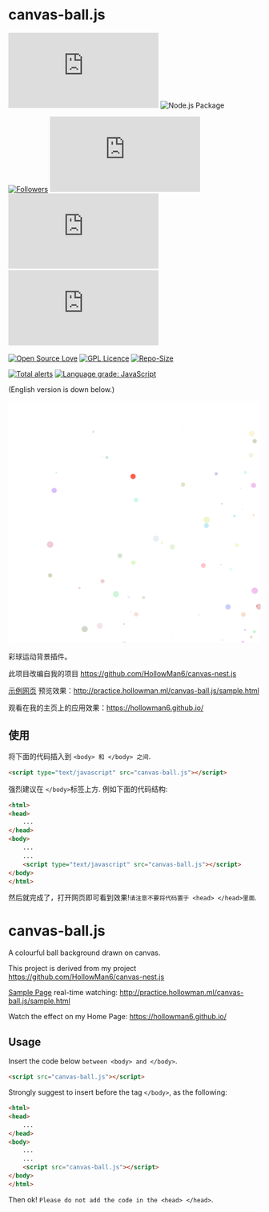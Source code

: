 # canvas-ball.js

[![last-commit](https://img.shields.io/github/last-commit/HollowMan6/canvas-ball.js)](../../graphs/commit-activity)
![Node.js Package](https://github.com/HollowMan6/canvas-ball.js/workflows/Node.js%20Package/badge.svg)

[![Followers](https://img.shields.io/github/followers/HollowMan6?style=social)](https://github.com/HollowMan6?tab=followers)
[![watchers](https://img.shields.io/github/watchers/HollowMan6/canvas-ball.js?style=social)](../../watchers)
[![stars](https://img.shields.io/github/stars/HollowMan6/canvas-ball.js?style=social)](../../stargazers)
[![forks](https://img.shields.io/github/forks/HollowMan6/canvas-ball.js?style=social)](../../network/members)

[![Open Source Love](https://img.shields.io/badge/-%E2%9D%A4%20Open%20Source-Green?style=flat-square&logo=Github&logoColor=white&link=https://hollowman6.github.io/fund.html)](https://hollowman6.github.io/fund.html)
[![GPL Licence](https://img.shields.io/badge/license-GPL-blue)](https://opensource.org/licenses/GPL-3.0/)
[![Repo-Size](https://img.shields.io/github/repo-size/HollowMan6/canvas-ball.js.svg)](../../archive/master.zip)

[![Total alerts](https://img.shields.io/lgtm/alerts/g/HollowMan6/canvas-ball.js.svg?logo=lgtm&logoWidth=18)](https://lgtm.com/projects/g/HollowMan6/canvas-ball.js/alerts/)
[![Language grade: JavaScript](https://img.shields.io/lgtm/grade/javascript/g/HollowMan6/canvas-ball.js.svg?logo=lgtm&logoWidth=18)](https://lgtm.com/projects/g/HollowMan6/canvas-ball.js/context:javascript)

(English version is down below.)

![sample](/sample.png)

彩球运动背景插件。

此项目改编自我的项目 https://github.com/HollowMan6/canvas-nest.js

[示例网页](sample.html) 预览效果：http://practice.hollowman.ml/canvas-ball.js/sample.html

观看在我的主页上的应用效果：https://hollowman6.github.io/ 

## 使用

将下面的代码插入到 `<body> 和 </body> 之间`.

```html
<script type="text/javascript" src="canvas-ball.js"></script>
```

强烈建议在 `</body>`标签上方. 例如下面的代码结构:

```html
<html>
<head>
	...
</head>
<body>
	...
	...
	<script type="text/javascript" src="canvas-ball.js"></script>
</body>
</html>
```

然后就完成了，打开网页即可看到效果!`请注意不要将代码置于 <head> </head>里面`.

# canvas-ball.js

A colourful ball background drawn on canvas.

This project is derived from my project https://github.com/HollowMan6/canvas-nest.js

[Sample Page](sample.html) real-time watching: http://practice.hollowman.ml/canvas-ball.js/sample.html

Watch the effect on my Home Page: https://hollowman6.github.io/ 

## Usage

Insert the code below `between <body> and </body>`.

```html
<script src="canvas-ball.js"></script>
```

Strongly suggest to insert before the tag `</body>`, as the following:

```html
<html>
<head>
	...
</head>
<body>
	...
	...
	<script src="canvas-ball.js"></script>
</body>
</html>
```

Then ok! `Please do not add the code in the <head> </head>`.
